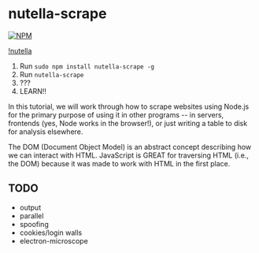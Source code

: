 # nutella-scrape

[![NPM](https://nodei.co/npm/nutella-scrape.png?downloads=true&stars=true)](https://nodei.co/npm/nutella-scrape/)

[!nutella](https://github.com/karissa/nutella-scrape/blob/master/nutella.png)

  1. Run `sudo npm install nutella-scrape -g`
  2. Run `nutella-scrape`
  3. ???
  4. LEARN!!

In this tutorial, we will work through how to scrape websites using Node.js for the primary purpose of using it in other programs -- in servers, frontends (yes, Node works in the browser!), or just writing a table to disk for analysis elsewhere.

The DOM (Document Object Model) is an abstract concept describing how we can interact with HTML. JavaScript is GREAT for traversing HTML (i.e., the DOM) because it was made to work with HTML in the first place.

## TODO

* output
* parallel
* spoofing
* cookies/login walls
* electron-microscope